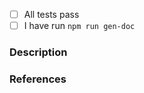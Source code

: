 <!--
Mark whichever option below applies to this PR.
For example, if your PR passes all tests, you would mark the option as so:
- [x] All tests pass
Note the 'x' in between the square brackets '[]'
-->
- [ ] All tests pass
- [ ] I have run `npm run gen-doc`

### Description

<!-- Explain what you are trying to achieve with this PR -->

### References

<!--
Add references to other documents/pages that are relevant to this
PR, such as related issues, documentation, etc.

For example,
* Issue #1: https://github.com/yagop/node-telegram-bot-api/issues/1
* Telegram Bot API - Getting updates: https://core.telegram.org/bots/api#getting-updates
-->
